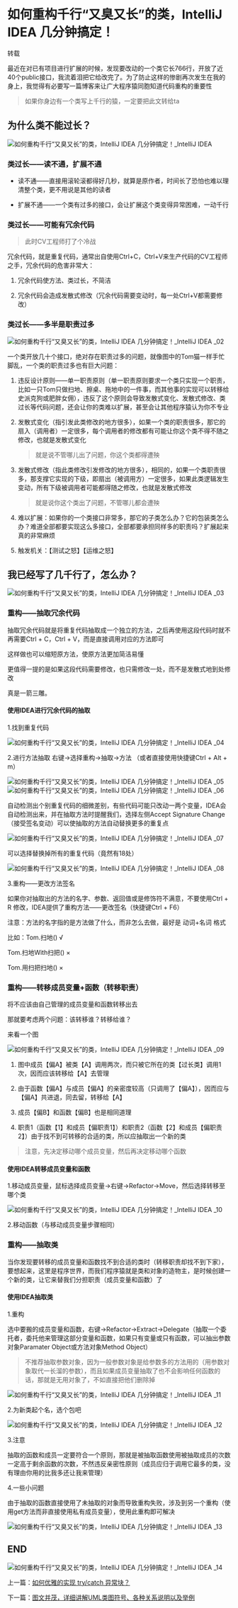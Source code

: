 
# 如何重构千行“又臭又长”的类，IntelliJ IDEA 几分钟搞定！

转载

最近在对已有项目进行扩展的时候，发现要改动的一个类它长766行，开放了近40个public接口，我流着泪把它给改完了。为了防止这样的惨剧再次发生在我的身上，我觉得有必要写一篇博客来让广大程序猿同胞知道代码重构的重要性

> 如果你身边有一个类写上千行的猿，一定要把此文转给ta

## 为什么类不能过长？

![如何重构千行“又臭又长”的类，IntelliJ IDEA 几分钟搞定！_IntelliJ IDEA ](assets/1703642470-e9e22d1b69bca0a6fff85075a4fce3a7.jpeg)

### 类过长——读不通，扩展不通

-   读不通——直接用滚轮滚都得好几秒，就算是原作者，时间长了恐怕也难以理清整个类，更不用说是其他的读者
    
-   扩展不通——一个类有过多的接口，会让扩展这个类变得异常困难，一动千行
    

### 类过长——可能有冗余代码

> 此时CV工程师打了个冷战

冗余代码，就是重复代码，通常出自使用Ctrl+C，Ctrl+V来生产代码的CV工程师之手，冗余代码的危害非常大：

1.  冗余代码使方法、类过长，不简洁
    
2.  冗余代码会造成发散式修改（冗余代码需要变动时，每一处Ctrl+V都需要修改）
    

### 类过长——多半是职责过多

![如何重构千行“又臭又长”的类，IntelliJ IDEA 几分钟搞定！_IntelliJ IDEA _02](assets/1703642470-15df9f2827bc32b67ccfc7340c8e1774.png)

一个类开放几十个接口，绝对存在职责过多的问题，就像图中的Tom猫一样手忙脚乱，一个类的职责过多也有巨大问题：

1.  违反设计原则——单一职责原则（单一职责原则要求一个类只实现一个职责，比如一只Tom只做扫地、擦桌、拖地中的一件事，而其他事的实现可以转移给史派克狗或肥胖女佣），违反了这个原则会导致发散式变化、发散式修改、类过长等代码问题，还会让你的类难以扩展，甚至会让其他程序猿认为你不专业
    
2.  发散式变化（指引发此类修改的地方很多），如果一个类的职责很多，那它的扇入（调用者）一定很多，每个调用者的修改都有可能让你这个类不得不随之修改，也就是发散式变化
    
    > 就是说不管哪儿出了问题，你这个类都得遭殃
    
3.  发散式修改（指此类修改引发修改的地方很多），相同的，如果一个类职责很多，那支撑它实现的下级，即扇出（被调用方）一定很多，如果此类逻辑发生变动，所有下级被调用者可能都得随之修改，也就是发散式修改
    
    > 就是说你这个类出了问题，不管哪儿都会遭殃
    
4.  难以扩展：如果你的一个类接口非常多，那它的子类怎么办？它的包装类怎么办？难道全部都要实现这么多接口，全部都要承担同样多的职责吗？扩展起来真的非常麻烦
    
5.  触发机关：【测试之怒】【运维之怒】
    

## 我已经写了几千行了，怎么办？

![如何重构千行“又臭又长”的类，IntelliJ IDEA 几分钟搞定！_IntelliJ IDEA _03](assets/1703642470-b067c8e0d29553a2573dc956b7dccee7.jpeg)

### 重构——抽取冗余代码

抽取冗余代码就是将重复代码抽取成一个独立的方法，之后再使用这段代码时就不再需要Ctrl + C，Ctrl + V，而是直接调用对应的方法即可

这样做也可以缩短原方法，使原方法更加简洁易懂

更值得一提的是如果这段代码需要修改，也只需修改一处，而不是发散式地到处修改

真是一箭三雕。

#### 使用IDEA进行冗余代码的抽取

1.找到重复代码

![如何重构千行“又臭又长”的类，IntelliJ IDEA 几分钟搞定！_IntelliJ IDEA _04](assets/1703642470-1c27e6eaec1df86ca55facbbf62c6127.jpeg)

2.进行方法抽取 右键->选择重构->抽取->方法 （或者直接使用快捷键Ctrl + Alt + m）

![如何重构千行“又臭又长”的类，IntelliJ IDEA 几分钟搞定！_IntelliJ IDEA _05](assets/1703642470-3c33bd308ed5ee537f28916290ca6550.jpeg)![如何重构千行“又臭又长”的类，IntelliJ IDEA 几分钟搞定！_IntelliJ IDEA _06](assets/1703642470-c7a90329cd5c882d72592ea097257cc1.jpeg)

自动检测出个别重复代码的细微差别，有些代码可能只改动一两个变量，IDEA会自动检测出来，并在抽取方法时提醒我们，选择左侧Accept Signature Change（接受签名变动）可以使抽取的方法自动替换更多的重复点

![如何重构千行“又臭又长”的类，IntelliJ IDEA 几分钟搞定！_IntelliJ IDEA _07](assets/1703642470-94995a2a626ab6e264c2e6ff65303532.jpeg)

可以选择替换掉所有的重复代码（竟然有18处）

![如何重构千行“又臭又长”的类，IntelliJ IDEA 几分钟搞定！_IntelliJ IDEA _08](assets/1703642470-ded3d680ea8d924532f5bf13f20264be.jpeg)

3.重构——更改方法签名

如果你对抽取出的方法的名字、参数、返回值或是修饰符不满意，不要使用Ctrl + R 修改，IDEA提供了重构方法——更改签名（快捷键Ctrl + F6）

注意：方法的名字指的是方法做了什么，而非怎么去做，最好是 动词+名词 格式

比如：Tom.扫地() √

Tom.扫地With扫把() ×

Tom.用扫把扫地() ×

### 重构——转移成员变量+函数（转移职责）

将不应该由自己管理的成员变量和函数转移出去

那就要考虑两个问题：该转移谁？转移给谁？

来看一个图

![如何重构千行“又臭又长”的类，IntelliJ IDEA 几分钟搞定！_IntelliJ IDEA _09](assets/1703642470-747411342d6946359a56c6c343024f89.jpeg)

1.  图中成员【偏A】被类【A】调用两次，而只被它所在的类【过长类】调用1次，因而应该转移给【A】去管理
    
2.  由于函数【偏A】与成员【偏A】的亲密度较高（只调用了【偏A】），因而应与【偏A】共进退，同去留，转移给【A】
    
3.  成员【偏B】和函数【偏B】也是相同道理
    
4.  职责1（函数【1】和成员【偏职责1】）和职责2（函数【2】和成员【偏职责2】）由于找不到可转移的合适的类，所以应抽取出一个新的类
    

> 注意，先决定移动哪个成员变量，然后再决定移动哪个函数

#### 使用IDEA转移成员变量和函数

1.移动成员变量，鼠标选择成员变量->右键->Refactor->Move，然后选择转移至哪个类

![如何重构千行“又臭又长”的类，IntelliJ IDEA 几分钟搞定！_IntelliJ IDEA _10](assets/1703642470-003d00b03f25bddf458b525977720242.jpeg)

2.移动函数（与移动成员变量步骤相同）

### 重构——抽取类

当你发现要转移的成员变量和函数找不到合适的类时（转移职责却找不到下家），要想起来，这里是程序世界，而我们程序猿就是类和对象的造物主，是时候创建一个新的类，让它来替我们分担职责（成员变量和函数）了

#### 使用IDEA抽取类

1.重构

选中要搬的成员变量和函数，右键->Refactor->Extract->Delegate（抽取一个委托者，委托他来管理这部分变量和函数，如果只有变量或只有函数，可以抽出参数对象Paramater Object或方法对象Method Object）

> 不推荐抽取参数对象，因为一般参数对象是给参数多的方法用的（用参数对象取代一长溜的参数），而且如果成员变量抽取了也不会影响任何函数的话，那就是无用对象了，不如直接把他们删除掉

![如何重构千行“又臭又长”的类，IntelliJ IDEA 几分钟搞定！_IntelliJ IDEA _11](assets/1703642470-9467c32de0335ea5c825be695e202f90.jpeg)

2.为新类起个名，选个包吧

![如何重构千行“又臭又长”的类，IntelliJ IDEA 几分钟搞定！_IntelliJ IDEA _12](assets/1703642470-c2976d8bbf161e1b2f07947068d4185b.jpeg)

3.注意

抽取的函数和成员一定要符合一个原则，那就是被抽取函数使用被抽取成员的次数一定高于剩余函数的次数，不然违反亲密性原则（成员应归于调用它最多的类，没有理由你用的比我多还让我来管理）

4.一些小问题

由于抽取的函数直接使用了未抽取的对象而导致重构失败，涉及到另一个重构（使用get方法而非直接使用私有成员变量），使用此重构即可解决

![如何重构千行“又臭又长”的类，IntelliJ IDEA 几分钟搞定！_IntelliJ IDEA _13](assets/1703642470-232dbddbbeccbf3846ca82fe10c3af6c.jpeg)

## END

![如何重构千行“又臭又长”的类，IntelliJ IDEA 几分钟搞定！_IntelliJ IDEA _14](assets/1703642470-76f6e98006d95cf559f1bae544d92686.jpeg)

上一篇：[如何优雅的实现 try/catch 异常块？](https://blog.51cto.com/u_12302929/3000377)

下一篇：[图文并茂，详细讲解UML类图符号、各种关系说明以及举例](https://blog.51cto.com/u_12302929/3000547)

